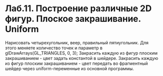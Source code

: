 # Лаб.11. Построение различные 2D фигур. Плоское закрашивание. Uniform
Нарисовать четырехугольник, веер, правильный пятиугольник. Для этого меняете количество точек и параметр в glDrawArrays(GL_TRIANGLES, 0, 3); 
Закрасить каждую из фигур плоским закрашиванием - цвет задать константой в шейдере.
Закрасить каждую из фигур плоским закрашиванием - цвет передать во  фрагментный шейдер через uniform-переменные из основной программы.
